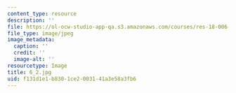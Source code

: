 ```yaml
---
content_type: resource
description: ''
file: https://ol-ocw-studio-app-qa.s3.amazonaws.com/courses/res-18-006-calculus-revisited-single-variable-calculus-fall-2010/f131d1e1b8301ce2003141a3e58a3fb6_6_2.jpg
file_type: image/jpeg
image_metadata:
  caption: ''
  credit: ''
  image-alt: ''
resourcetype: Image
title: 6_2.jpg
uid: f131d1e1-b830-1ce2-0031-41a3e58a3fb6
---
```

